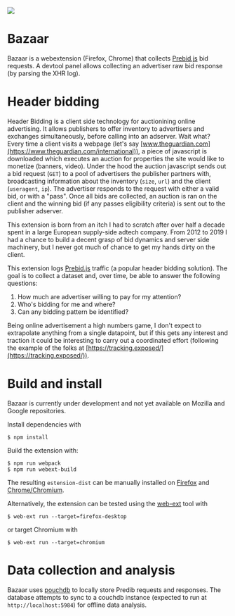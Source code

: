 ![](https://github.com/gmodena/header-snooping/workflows/build/badge.svg)

# Bazaar

Bazaar is a webextension (Firefox, Chrome) that collects [Prebid.js](http://prebidjs.com) bid requests. A devtool panel allows collecting an advertiser raw bid response (by parsing the XHR log). 

# Header bidding

Header Bidding is a client side technology for auctionining online advertising. It allows publishers to offer inventory
to advertisers and exchanges simultaneously, before calling into an adserver. Wait what?
Every time a client visits a webpage (let's say [www.theguardian.com](https://www.theguardian.com/international)), a piece of javascript
is downloaded which executes an auction for properties the site would like to monetize (banners, video).
Under the hood the auction javascript sends out a bid request (`GET`) to a pool of advertisers the publisher partners with, broadcasting
information about the inventory (`size`, `url`) and the client (`useragent`, `ip`). The advertiser responds to the request with
either a valid bid, or with a "pass". Once all bids are collected, an auction is ran on the client and the winning bid (if any passes eligibility criteria) is sent out to the publisher adserver.

This extension is born from an itch I had to scratch after over half a decade spent in a large European supply-side adtech company. From 2012 to 2019 I had a chance to build a decent grasp of bid dynamics and server side machinery, but I never
got much of chance to get my hands dirty on the client.

This extension logs [Prebid.js](https://prebid.org/) traffic (a popular header bidding solution). The goal is to collect a dataset and, over time, be able to answer the following questions:

1. How much are advertiser willing to pay for my attention?
2. Who's bidding for me and where?
3. Can any bidding pattern be identified?

Being online advertisement a high numbers game, I don't expect to extrapolate anything from a single datapoint, but if this gets
any interest and traction it could be interesting to carry out a coordinated effort (following the example of the folks at [https://tracking.exposed/](https://tracking.exposed/)).

# Build and install

Bazaar is currently under development and not yet available on Mozilla and Google repositories. 

Install dependencies with
```
$ npm install
```

Build the extension with:

```
$ npm run webpack
$ npm run webext-build
```

The resulting `estension-dist` can be manually installed on [Firefox]() and [Chrome/Chromium]().

Alternatively, the extension can be tested using the [web-ext](https://github.com/mozilla/web-ext) tool with
```
$ web-ext run --target=firefox-desktop
```

or target Chromium with
```
$ web-ext run --target=chromium
```

# Data collection and analysis
Bazaar uses [pouchdb](https://pouchdb.com/) to locally store Predib requests and responses. The database attempts to sync to a couchdb instance (expected to run at `http://localhost:5984`) for offline data analysis.
